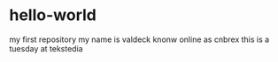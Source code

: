 # hello-world
my first repository
my name is valdeck knonw online as cnbrex
this is a tuesday at tekstedia

